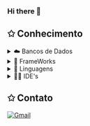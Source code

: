 ### Hi there 👋

## ✩ Conhecimento

<!--START_SECTION:BANCOS DE DADOS-->
<details>
<summary>☁️ Bancos de Dados</summary>

![MySQL](https://img.shields.io/badge/mysql-%2300f.svg?style=for-the-badge&logo=mysql&color=black&logoColor=white&labelColor=black)
![Redis](https://img.shields.io/badge/redis-%23DD0031.svg?style=for-the-badge&logo=redis&logoColor=white)

</details>

<!--START_SECTION:FRAMEWORKS-->
<details>
<summary>🍇 FrameWorks</summary>
![Spring]([https://img.shields.io/badge/spring-%236DB33F.svg?style=for-the-badge&logo=spring&logoColor=white](https://img.shields.io/badge/Spring-6DB33F?style=for-the-badge&logo=spring&logoColor=white))

</details>

<!--START_SECTION:LINGUAGENS-->
<details>
<summary>📜 Linguagens</summary>

![HTML5](https://img.shields.io/badge/html5-%23E34F26.svg?style=for-the-badge&logo=html5&logoColor=white)
![CSS](https://img.shields.io/badge/CSS-239120?&style=for-the-badge&logo=css3&logoColor=white)
![Java](https://img.shields.io/badge/java-%23ED8B00.svg?style=for-the-badge&logo=java&logoColor=white)
![Python](https://img.shields.io/badge/python-3670A0?style=for-the-badge&logo=python&logoColor=ffdd54)
![JavaScript](https://img.shields.io/badge/javascript-%23323330.svg?style=for-the-badge&logo=javascript&logoColor=%23F7DF1E)

</details>

<!--START_SECTION:IDES-->
<details>
<summary>👨‍💻 IDE's</summary>

![IntelliJ IDEA](https://img.shields.io/badge/IntelliJIDEA-000000.svg?style=for-the-badge&logo=intellij-idea&logoColor=white)
![Visual Studio Code](https://img.shields.io/badge/Visual%20Studio%20Code-0078d7.svg?style=for-the-badge&logo=visual-studio-code&logoColor=white)

</details>

<!--START_SECTION:table-->
## ✩ Contato
[![Gmail](https://img.shields.io/badge/Gmail-D14836?style=for-the-badge&logo=gmail&logoColor=white)](mailto:erick13r13@gmail.com)


<!--
**C1ean-dev/C1ean-dev** is a ✨ _special_ ✨ repository because its `README.md` (this file) appears on your GitHub profile.

Here are some ideas to get you started:

- 🔭 I’m currently working on ...
- 🌱 I’m currently learning ...
- 👯 I’m looking to collaborate on ...
- 🤔 I’m looking for help with ...
- 💬 Ask me about ...
- 📫 How to reach me: ...
- 😄 Pronouns: ...
- ⚡ Fun fact: ...
-->
